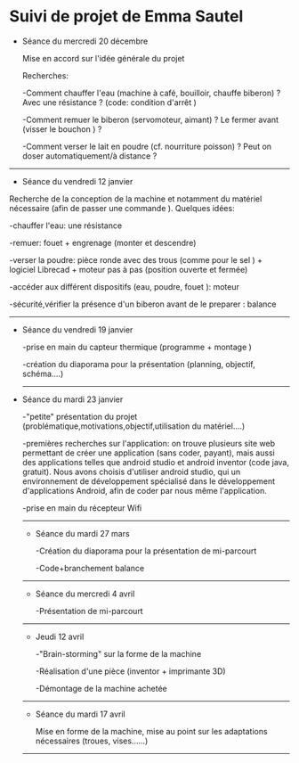 # Suivi de projet de Emma Sautel

* Séance du mercredi 20 décembre

   Mise en accord sur l'idée générale du projet

   Recherches:

     -Comment chauffer l'eau (machine à café, bouilloir, chauffe biberon) ? 
     Avec une résistance ?  (code: condition d'arrêt )
      
     -Comment remuer le biberon (servomoteur, aimant) ? 
     Le fermer avant (visser le bouchon ) ?
      
     -Comment verser le lait en poudre (cf. nourriture poisson) ? 
      Peut on doser automatiquement/à distance ?   
      
 -------------------------------------------------------------------------------------------------------------------
      
* Séance du vendredi 12 janvier

Recherche de la conception de la machine et notamment du matériel nécessaire (afin de passer une commande ).
Quelques idées: 

   -chauffer l'eau: une résistance 
       
   -remuer: fouet + engrenage (monter et descendre)
       
   -verser la poudre: pièce ronde avec des trous (comme pour le sel ) + logiciel Librecad + moteur pas à pas (position ouverte et fermée)
   
   -accéder aux différent dispositifs (eau, poudre, fouet ): moteur
   
   -sécurité,vérifier la présence d'un biberon avant de le preparer : balance 
   
 -------------------------------------------------------------------------------------------------------------------
 
* Séance du vendredi 19 janvier 

   -prise en main du capteur thermique (programme + montage ) 
   
   -création du diaporama pour la présentation (planning, objectif, schéma....) 
   
   -------------------------------------------------------------------------------------------------------------------
   
* Séance du mardi 23 janvier 

   -"petite" présentation du projet (problématique,motivations,objectif,utilisation du matériel....)
   
   
   -premières recherches sur l'application: on trouve plusieurs site web permettant de créer une application (sans coder, payant), mais aussi des applications telles que android studio et android inventor (code java, gratuit). Nous avons choisis d'utiliser android studio, qui un environnement de développement spécialisé dans le développement d'applications Android, afin de coder par nous même l'application. 
   
   -prise en main du récepteur Wifi
   
  ---------------------------------------------------------------------------------------------------------------------- 
  * Séance du mardi 27 mars
  
      -Création du diaporama pour la présentation de mi-parcourt
      
      -Code+branchement balance 
  ----------------------------------------------------------------------------------------------------------------------
  
  * Séance du mercredi 4 avril
  
      -Présentation de mi-parcourt
      
  -----------------------------------------------------------------------------------------------------------------------
  
  * Jeudi 12 avril
  
      -"Brain-storming" sur la forme de la machine
      
      -Réalisation d'une pièce (inventor + imprimante 3D)
      
      -Démontage de la machine achetée
      
  ------------------------------------------------------------------------------------------------------------------------
  
  * Séance du mardi 17 avril
  
      Mise en forme de la machine, mise au point sur les adaptations nécessaires (troues, vises......)
      
  ------------------------------------------------------------------------------------------------------------------------
